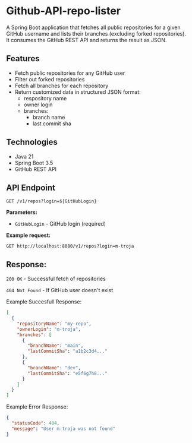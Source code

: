# Github-API-repo-lister

A Spring Boot application that fetches all public repositories for a given GitHub username and lists their branches (excluding forked repositories).  
It consumes the GitHub REST API and returns the result as JSON.

## Features

- Fetch public repositories for any GitHub user
- Filter out forked repositories
- Fetch all branches for each repository
- Return customized data in structured JSON format:
  - respository name
  - owner login
  - branches:
    - branch name
    - last commit sha

## Technologies

- Java 21
- Spring Boot 3.5
- GitHub REST API

## API Endpoint

`GET /v1/repos?login=${GitHubLogin}`

**Parameters:**

- `GitHubLogin` - GitHub login (required)

**Example request:**

```http
GET http://localhost:8080/v1/repos?login=m-troja
```

## Response:

`200 OK` - Successful fetch of repositories

`404 Not Found` - If GitHub user doesn't exist

Example Succesfull Response:

```json
[
  {
    "repositoryName": "my-repo",
    "ownerLogin": "m-troja",
    "branches": [
      {
        "branchName": "main",
        "lastCommitSha": "a1b2c3d4..."
      },
      {
        "branchName": "dev",
        "lastCommitSha": "e5f6g7h8..."
      }
    ]
  }
]
```

Example Error Response:

```json
{
  "statusCode": 404,
  "message": "User m-troja was not found"
}
```
